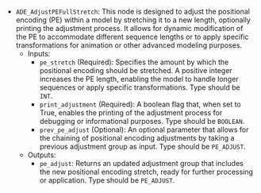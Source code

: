 - `ADE_AdjustPEFullStretch`: This node is designed to adjust the positional encoding (PE) within a model by stretching it to a new length, optionally printing the adjustment process. It allows for dynamic modification of the PE to accommodate different sequence lengths or to apply specific transformations for animation or other advanced modeling purposes.
    - Inputs:
        - `pe_stretch` (Required): Specifies the amount by which the positional encoding should be stretched. A positive integer increases the PE length, enabling the model to handle longer sequences or apply specific transformations. Type should be `INT`.
        - `print_adjustment` (Required): A boolean flag that, when set to True, enables the printing of the adjustment process for debugging or informational purposes. Type should be `BOOLEAN`.
        - `prev_pe_adjust` (Optional): An optional parameter that allows for the chaining of positional encoding adjustments by taking a previous adjustment group as input. Type should be `PE_ADJUST`.
    - Outputs:
        - `pe_adjust`: Returns an updated adjustment group that includes the new positional encoding stretch, ready for further processing or application. Type should be `PE_ADJUST`.

